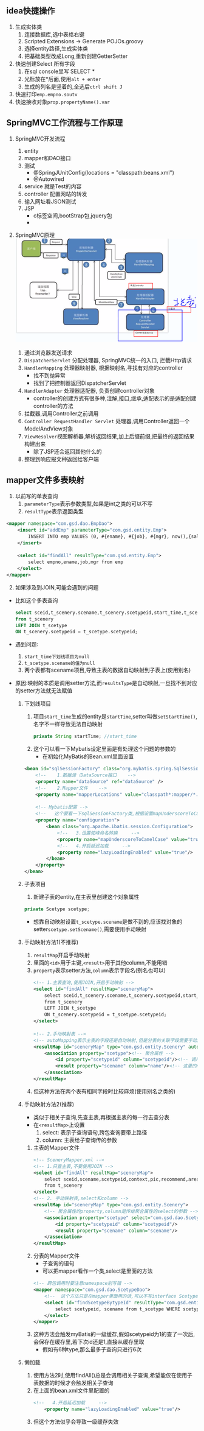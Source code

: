 ## idea快捷操作
1. 生成实体类
    1. 连接数据库,选中表格右键
    2. Scripted Extensions -> Generate POJOs.groovy
    3. 选择entity路径,生成实体类
    4. 把基础类型改成Long,重新创建GetterSetter
2. 快速创建Select 所有字段
    1. 在sql console里写 SELECT * 
    2. 光标放在*后面,使用`alt + enter`
    3. 生成的列名是竖着的,全选后`ctrl shift J`
3. 快速打印`emp.empno.soutv`
4. 快速接收对象`prop.propertyName().var`

## SpringMVC工作流程与工作原理
1. SpringMVC开发流程
    1. entity
    2. mapper和DAO接口
    3. 测试
        - @SpringJUnitConfig(locations = "classpath:beans.xml")
        - @Autowired
    4. service 就是Test的内容
    5. controller 配置网站的转发
    6. 输入网址看JSON测试
    7. JSP
        - c标签空间,bootStrap包,jquery包
        - 

2. SpringMVC原理
![Alt text](image.png)
    1. 通过浏览器发送请求
    2. `DispatcherServlet` 分配处理器, SpringMVC统一的入口, 拦截Http请求
    3. `HandlerMapping` 处理器映射器, 根据映射名,寻找有对应的controller
        - 找不到抛异常
        - 找到了把控制器返回DispatcherServlet
    4. `HandlerAdapter` 处理器适配器, 负责创建controller对象
        - controller的创建方式有很多种,注解,接口,继承,适配表示的是适配创建controller的方法
    5. 拦截器,调用Controller之前调用
    6. `Controller RequestHandler Servlet` 处理器,调用Controller返回一个ModelAndView对象
    7. `ViewResolver`视图解析器,解析返回结果,加上后缀前缀,把最终的返回结果构建出来
        - 除了JSP还会返回其他什么的
    8. 整理到响应报文种返回给客户端

## mapper文件多表映射
1. 以前写的单表查询
    1. `parameterType`表示参数类型,如果是int之类的可以不写
    2. `resultType`表示返回类型
```xml
<mapper namespace="com.gsd.dao.EmpDao">
    <insert id="addEmp" parameterType="com.gsd.entity.Emp">
        INSERT INTO emp VALUES (0, #{ename}, #{job}, #{mgr}, now(),{sal}, {comm}, #{deptno}, 1)
    </insert>
    
    <select id="findAll" resultType="com.gsd.entity.Emp">
        select empno,ename,job,mgr from emp
    </select>
</mapper>
```
2. 如果涉及到JOIN,可能会遇到的问题
- 比如这个多表查询
    ```sql
    select sceid,t_scenery.scename,t_scenery.scetypeid,start_time,t_scetype.scename name -- name是t_scetype.scename的别名
    from t_scenery
    LEFT JOIN t_scetype
    ON t_scenery.scetypeid = t_scetype.scetypeid;
    ```
- 遇到问题:
    1. `start_time下划线项目为null`
    2. `t_scetype.scename的值为null`
    3. 两个表都有scename项目,导致主表的数据自动映射到子表上(使用别名)
- 原因:映射的本质是调用setter方法,而`resultsType`是自动映射,一旦找不到对应的setter方法就无法赋值

    1. 下划线项目
        1. 项目`start_time`生成的entity是`startTime`,setter叫做`setStartTime()`,名字不一样导致无法自动映射
            ```java
            private String startTime; //start_time
            ```
        2. 这个可以看一下Mybatis设定里面是有处理这个问题的参数的
            - 在初始化MyBatis的Bean.xml里面设置
        ```xml
        <bean id="sqlSessionFactory" class="org.mybatis.spring.SqlSessionFactoryBean">
            <!--    1.数据源（DataSource接口    -->
            <property name="dataSource" ref="dataSource" />
            <!--    2.Mapper文件    -->
            <property name="mapperLocations" value="classpath*:mapper/*.xml" />

            <!-- Mybatis配置 -->
            <!--   这个要看一下sqlSessionFactory类,根据设置mapUnderscoreToCamelCase的   setter方法来写     -->
            <property name="configuration">
                <bean class="org.apache.ibatis.session.Configuration">
                    <!--   3.设置驼峰命名转换     -->
                    <property name="mapUnderscoreToCamelCase" value="true"/>
                    <!--   4.开启延迟加载     -->
                    <property name="lazyLoadingEnabled" value="true"/>
                </bean>
            </property>
        </bean>
        ```
    2. 子表项目
        1. 新建子表的entity,在主表里创建这个对象属性
        ```java
        private Scetype scetype;
        ```
        - 想靠自动映射设置`t_scetype.scename`是做不到的,应该找对象的setter`scetype.setScename()`,需要使用手动映射
    3. 手动映射方法1(不推荐)
        1. `resultMap`开启手动映射
        2. 里面的`<id>`用于主键,`<result>`用于其他column,不能用错
        3. `property`表示setter方法,`column`表示字段名(别名也可以)
            ```xml
            <!-- 1.主表查询,使用JOIN,开启手动映射 -->
            <select id="findAll" resultMap="sceneryMap">
                select sceid,t_scenery.scename,t_scenery.scetypeid,start_time,t_scetype.        scename name
                from t_scenery
                LEFT JOIN t_scetype
                ON t_scenery.scetypeid = t_scetype.scetypeid;
            </select>

            <!-- 2.手动映射表 -->
            <!-- autoMapping表示主表的字段还是自动映射,但是分表的关联字段需要手动配置 -->
            <resultMap id="sceneryMap" type="com.gsd.entity.Scenery" autoMapping="true">
                <association property="scetype"><!-- 聚合属性 -->
                    <id property="scetypeid" column="scetypeid"/><!-- 调用t_scetype.        scetypeid -->
                    <result property="scename" column="name"/><!-- 这里的name是个别名 -->
                </association>
            </resultMap>
            ```
        4. 但这种方法在两个表有相同字段时比较麻烦(使用别名之类的)

    4. 手动映射方法2(推荐)
        - 类似于相关子查询,先查主表,再根据主表的每一行去查分表
        - 在`<resultMap>`上设置
            1. select: 表示子查询语句,跨包查询要带上路径
            2. column: 主表给子查询传的参数
        1. 主表的Mapper文件
            ```xml
            <!-- SceneryMapper.xml -->
            <!-- 1.只查主表,不要使用JOIN -->
            <select id="findAll" resultMap="sceneryMap">
                select sceid,scename,scetypeid,context,pic,recommend,areaid,ticket,favorite,season,collection,sce_grade,location,start_time,tic_count
                from t_scenery
            </select>
            <!-- 2. 手动映射表,select和column -->
            <resultMap id="sceneryMap" type="com.gsd.entity.Scenery">
                <!-- 聚合属性的property,column是传给聚合属性的select的参数 -->
                <association property="scetype" select="com.gsd.dao.ScetypeDao.findScetypeBytypeId" column="scetypeid">
                    <id property="scetypeid" column="scetypeid"/>
                    <result property="scename" column="scename"/>
                </association>
            </resultMap>
            ```
        2. 分表的Mapper文件
            - 子查询的语句
            - 可以把mapper看作一个类,select是里面的方法
            ```xml
            <!-- 跨包调用时要注意namespace别写错 -->
            <mapper namespace="com.gsd.dao.ScetypeDao">
                <!--  这个方法只是在mapper里面用的话,可以不写interface ScetypeDao的方法  -->
                <select id="findScetypeBytypeId" resultType="com.gsd.entity.Scetype" parameterType="int" >
                    select scetypeid, scename from t_scetype WHERE scetypeid = #{scetypeid}
                </select>
            </mapper>
            ```
        3. 这种方法会触发myBatis的一级缓存,假如scetypeid为1的查了一次后,会保存在缓存里,若下次id还是1,直接从缓存里取
            - 假如有6种type,那么最多子查询只进行6次
    5. 懒加载
        1. 使用方法2时,使用findAll()总是会调用相关子查询,希望能仅在使用子表数据的时候才会触发相关子查询
        2. 在上面的bean.xml文件里配置的
            ```xml
            <!--   4.开启延迟加载     -->
                <property name="lazyLoadingEnabled" value="true"/>
            ```
        3. 但这个方法似乎会导致一级缓存失效

    
